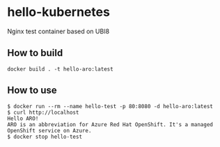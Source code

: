 # hello-kubernetes
Nginx test container based on UBI8

## How to build
```
docker build . -t hello-aro:latest 
```

## How to use
```
$ docker run --rm --name hello-test -p 80:8080 -d hello-aro:latest
$ curl http://localhost 
Hello ARO!
ARO is an abbreviation for Azure Red Hat OpenShift. It's a managed OpenShift service on Azure.
$ docker stop hello-test

```

